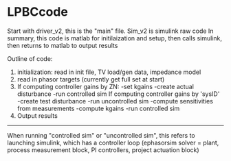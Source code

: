# LPBCcode
Start with driver_v2, this is the "main" file. Sim_v2 is simulink raw code
In summary, this code is matlab for initilaization and setup, then calls simulink, then returns to matlab to output results

Outline of code:
1) initialization: read in init file, TV load/gen data, impedance model
2) read in phasor targets (currently get full set at start)
3) If computing controller gains by ZN:
  -set kgains
  -create actual disturbance
  -run controlled sim
If computing controller gains by 'sysID'
  -create test disturbance
  -run uncontrolled sim
  -compute sensitivities from measurements
  -compute kgains
  -run controlled sim
4) Output results
----------------------
When running "controlled sim" or "uncontrolled sim", this refers to launching simulink, which has a controller loop (ephasorsim solver = plant, process measurement block, PI controllers, project actuation block)
